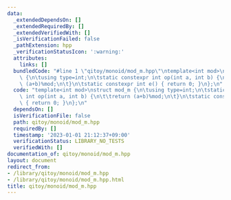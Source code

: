```yaml
---
data:
  _extendedDependsOn: []
  _extendedRequiredBy: []
  _extendedVerifiedWith: []
  _isVerificationFailed: false
  _pathExtension: hpp
  _verificationStatusIcon: ':warning:'
  attributes:
    links: []
  bundledCode: "#line 1 \"qitoy/monoid/mod_m.hpp\"\ntemplate<int mod>\nstruct mod_m\
    \ {\n\tusing type=int;\n\tstatic constexpr int op(int a, int b) {\n\t\treturn\
    \ (a+b)%mod;\n\t}\n\tstatic constexpr int e() { return 0; }\n};\n"
  code: "template<int mod>\nstruct mod_m {\n\tusing type=int;\n\tstatic constexpr\
    \ int op(int a, int b) {\n\t\treturn (a+b)%mod;\n\t}\n\tstatic constexpr int e()\
    \ { return 0; }\n};\n"
  dependsOn: []
  isVerificationFile: false
  path: qitoy/monoid/mod_m.hpp
  requiredBy: []
  timestamp: '2023-01-01 21:12:37+09:00'
  verificationStatus: LIBRARY_NO_TESTS
  verifiedWith: []
documentation_of: qitoy/monoid/mod_m.hpp
layout: document
redirect_from:
- /library/qitoy/monoid/mod_m.hpp
- /library/qitoy/monoid/mod_m.hpp.html
title: qitoy/monoid/mod_m.hpp
---
```

